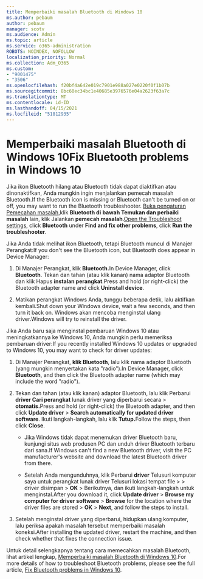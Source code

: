 ```yaml
---
title: Memperbaiki masalah Bluetooth di Windows 10
ms.author: pebaum
author: pebaum
manager: scotv
ms.audience: Admin
ms.topic: article
ms.service: o365-administration
ROBOTS: NOINDEX, NOFOLLOW
localization_priority: Normal
ms.collection: Adm_O365
ms.custom:
- "9001475"
- "3506"
ms.openlocfilehash: f20bf4a642e019c7901e988a027e0220f0f1b07b
ms.sourcegitcommit: 8bc60ec34bc1e40685e3976576e04a2623f63a7c
ms.translationtype: MT
ms.contentlocale: id-ID
ms.lasthandoff: 04/15/2021
ms.locfileid: "51812935"
---
```

# <a name="fix-bluetooth-problems-in-windows-10"></a><span data-ttu-id="c164c-102">Memperbaiki masalah Bluetooth di Windows 10</span><span class="sxs-lookup"><span data-stu-id="c164c-102">Fix Bluetooth problems in Windows 10</span></span>

<span data-ttu-id="c164c-103">Jika ikon Bluetooth hilang atau Bluetooth tidak dapat diaktifkan atau dinonaktifkan, Anda mungkin ingin menjalankan pemecah masalah Bluetooth.</span><span class="sxs-lookup"><span data-stu-id="c164c-103">If the Bluetooth icon is missing or Bluetooth can't be turned on or off, you may want to run the Bluetooth troubleshooter.</span></span> <span data-ttu-id="c164c-104">[Buka pengaturan Pemecahan masalah,](ms-settings:troubleshoot)klik **Bluetooth di** **bawah Temukan dan perbaiki masalah** lain, klik Jalankan **pemecah masalah**.</span><span class="sxs-lookup"><span data-stu-id="c164c-104">[Open the Troubleshoot settings](ms-settings:troubleshoot), click **Bluetooth** under **Find and fix other problems**, click **Run the troubleshooter**.</span></span>

<span data-ttu-id="c164c-105">Jika Anda tidak melihat ikon Bluetooth, tetapi Bluetooth muncul di Manajer Perangkat:</span><span class="sxs-lookup"><span data-stu-id="c164c-105">If you don't see the Bluetooth icon, but Bluetooth does appear in Device Manager:</span></span>

1. <span data-ttu-id="c164c-106">Di Manajer Perangkat, klik **Bluetooth.**</span><span class="sxs-lookup"><span data-stu-id="c164c-106">In Device Manager, click **Bluetooth**.</span></span> <span data-ttu-id="c164c-107">Tekan dan tahan (atau klik kanan) nama adaptor Bluetooth dan klik Hapus **instalan perangkat**.</span><span class="sxs-lookup"><span data-stu-id="c164c-107">Press and hold (or right-click) the Bluetooth adapter name and click **Uninstall device**.</span></span>

2. <span data-ttu-id="c164c-108">Matikan perangkat Windows Anda, tunggu beberapa detik, lalu aktifkan kembali.</span><span class="sxs-lookup"><span data-stu-id="c164c-108">Shut down your Windows device, wait a few seconds, and then turn it back on.</span></span> <span data-ttu-id="c164c-109">Windows akan mencoba menginstal ulang driver.</span><span class="sxs-lookup"><span data-stu-id="c164c-109">Windows will try to reinstall the driver.</span></span>

<span data-ttu-id="c164c-110">Jika Anda baru saja menginstal pembaruan Windows 10 atau meningkatkannya ke Windows 10, Anda mungkin perlu memeriksa pembaruan driver:</span><span class="sxs-lookup"><span data-stu-id="c164c-110">If you recently installed Windows 10 updates or upgraded to Windows 10, you may want to check for driver updates:</span></span>

1. <span data-ttu-id="c164c-111">Di Manajer Perangkat, **klik Bluetooth**, lalu klik nama adaptor Bluetooth (yang mungkin menyertakan kata "radio").</span><span class="sxs-lookup"><span data-stu-id="c164c-111">In Device Manager, click **Bluetooth**, and then click the Bluetooth adapter name (which may include the word "radio").</span></span>

2. <span data-ttu-id="c164c-112">Tekan dan tahan (atau klik kanan) adaptor Bluetooth, lalu klik Perbarui **driver Cari perangkat** lunak driver yang diperbarui secara  >  **otomatis.**</span><span class="sxs-lookup"><span data-stu-id="c164c-112">Press and hold (or right-click) the Bluetooth adapter, and then click **Update driver** > **Search automatically for updated driver software**.</span></span> <span data-ttu-id="c164c-113">Ikuti langkah-langkah, lalu klik **Tutup.**</span><span class="sxs-lookup"><span data-stu-id="c164c-113">Follow the steps, then click **Close**.</span></span>

      - <span data-ttu-id="c164c-114">Jika Windows tidak dapat menemukan driver Bluetooth baru, kunjungi situs web produsen PC dan unduh driver Bluetooth terbaru dari sana.</span><span class="sxs-lookup"><span data-stu-id="c164c-114">If Windows can't find a new Bluetooth driver, visit the PC manufacturer's website and download the latest Bluetooth driver from there.</span></span>

    - <span data-ttu-id="c164c-115">Setelah Anda mengunduhnya, klik Perbarui **driver** Telusuri komputer saya untuk perangkat lunak driver Telusuri lokasi tempat file  >    >   driver disimpan > **OK**  >  Berikutnya, dan ikuti langkah-langkah untuk menginstal.</span><span class="sxs-lookup"><span data-stu-id="c164c-115">After you download it, click **Update driver** > **Browse my computer for driver software** > **Browse** for the location where the driver files are stored > **OK** > **Next**, and follow the steps to install.</span></span>

3. <span data-ttu-id="c164c-116">Setelah menginstal driver yang diperbarui, hidupkan ulang komputer, lalu periksa apakah masalah tersebut memperbaiki masalah koneksi.</span><span class="sxs-lookup"><span data-stu-id="c164c-116">After installing the updated driver, restart the machine, and then check whether that fixes the connection issue.</span></span>

<span data-ttu-id="c164c-117">Untuk detail selengkapnya tentang cara memecahkan masalah Bluetooth, lihat artikel lengkap, [Memperbaiki masalah Bluetooth di Windows 10](https://support.microsoft.com/help/14169/windows-10-fix-bluetooth-problems).</span><span class="sxs-lookup"><span data-stu-id="c164c-117">For more details of how to troubleshoot Bluetooth problems, please see the full article, [Fix Bluetooth problems in Windows 10](https://support.microsoft.com/help/14169/windows-10-fix-bluetooth-problems).</span></span>
